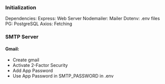 ### Initialization
Dependencies:
Express: Web Server
Nodemailer: Mailer
Dotenv: .env files
PG: PostgreSQL
Axios: Fetching

### SMTP Server
#### Gmail:
- Create gmail
- Activate 2-Factor Security
- Add App Password
- Use App Password in SMTP_PASSWORD in .env